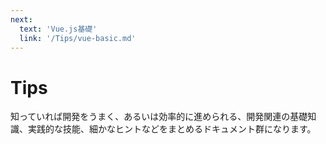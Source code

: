 ```yaml
---
next:
  text: 'Vue.js基礎'
  link: '/Tips/vue-basic.md'
---
```


# Tips

知っていれば開発をうまく、あるいは効率的に進められる、開発関連の基礎知識、実践的な技能、細かなヒントなどをまとめるドキュメント群になります。

